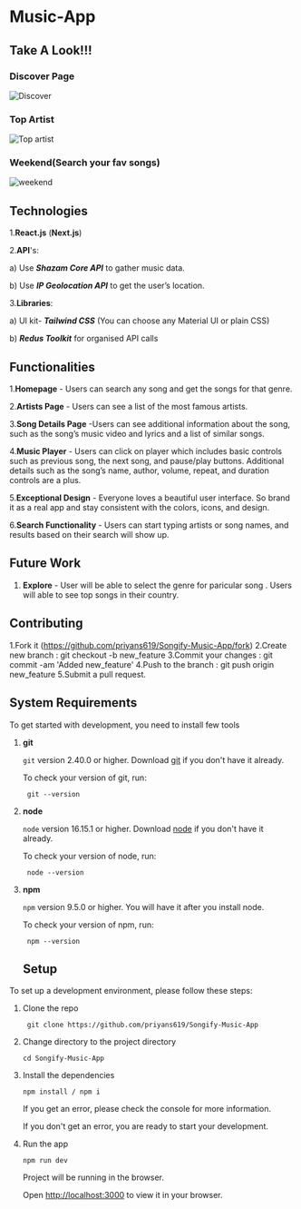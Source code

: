 # Music-App
## Take A Look!!!
### Discover Page
![Discover](https://github.com/priyans619/Songify-Music-App/assets/46921513/27bda122-9dd9-47ff-ac22-90cb7a849563)

### Top Artist
![Top artist](https://github.com/priyans619/Songify-Music-App/assets/46921513/287b1f4b-e1ac-419e-b6de-784e57556645)

### Weekend(Search your fav songs)
![weekend](https://github.com/priyans619/Songify-Music-App/assets/46921513/e00cb3df-36a3-4274-96ab-5d0bd4910ec3)





## Technologies
1.**React.js** (**Next.js**)

2.**API**'s:

   a) Use ***Shazam Core API*** to gather music data.
 
   b) Use ***IP Geolocation API*** to get the user’s location.
   
3.**Libraries**:
    
   a) UI kit- ***Tailwind CSS*** (You can choose any Material UI or plain CSS)

   b) ***Redus Toolkit*** for organised API calls

## Functionalities
1.**Homepage** - Users can search any song and get the songs for that genre.

2.**Artists Page** - Users can see a list of the most famous artists.

3.**Song Details Page** -Users can see additional information about the song, such as the song’s music video and lyrics and a list of similar songs.

4.**Music Player** - Users can click on player which includes basic controls such as previous song, the next song, and pause/play buttons. Additional details such as the song’s name, author, volume, repeat, and duration controls are a plus.

5.**Exceptional Design** - Everyone loves a beautiful user interface. So brand it as a real app and stay consistent with the colors, icons, and design.

6.**Search Functionality** - Users can start typing artists or song names, and results based on their search will show up.

## Future Work
1. **Explore** - User will be able to select the genre for paricular song . Users will able to see top songs in their country.

## Contributing
1.Fork it (https://github.com/priyans619/Songify-Music-App/fork)
2.Create new branch : git checkout -b new_feature
3.Commit your changes : git commit -am 'Added new_feature'
4.Push to the branch : git push origin new_feature
5.Submit a pull request.



## System Requirements

To get started with development, you need to install few tools

1. **git** 
   
   `git` version 2.40.0 or higher. Download [git](https://git-scm.com/downloads) if you don't have it already.

   To check your version of git, run:

   ```shell
    git --version
   ```

2. **node** 
   
   `node` version 16.15.1 or higher. Download [node](https://nodejs.org/en/download/) if you don't have it already.

   To check your version of node, run:

   ```shell
    node --version
   ```

3. **npm**
  
   `npm` version 9.5.0 or higher. You will have it after you install node.

   To check your version of npm, run:

   ```shell
    npm --version
   ```
   
   ## Setup

To set up a development environment, please follow these steps:

1. Clone the repo

   ```shell
    git clone https://github.com/priyans619/Songify-Music-App
   ```

2. Change directory to the project directory

    ```shell
    cd Songify-Music-App
    ```

3. Install the dependencies
   
     ```shell
     npm install / npm i
      ```

   If you get an error, please check the console for more information.

   If you don't get an error, you are ready to start your development.

4. Run the app
   
    ```shell
    npm run dev
    ```

    Project will be running in the browser.

    Open [http://localhost:3000](http://localhost:3000) to view it in your browser.
